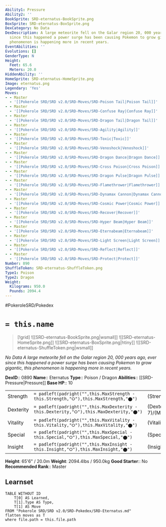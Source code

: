 ```yaml
---
Ability1: Pressure
Ability2: ''
BookSprite: SRD-eternatus-BookSprite.png
BoxSprite: SRD-eternatus-BoxSprite.png
DexCategory: No Data
DexDescription: A large meteorite fell on the Galar region 20, 000 years ago, ever
  since this happened a power surge has been causing Pokemon to grow gigantic, this
  phenomenon is happening more in recent years.
EventAbilities: ''
Evolutions: []
GenderType: N
Height:
  Feet: 65.6
  Meters: 20.0
HiddenAbility: ''
HomeSprite: SRD-eternatus-HomeSprite.png
Image: eternatus.png
Legendary: 'Yes'
Moves:
- - Master
  - '[[Pokerole SRD/SRD v2.0/SRD-Moves/SRD-Poison Tail|Poison Tail]]'
- - Master
  - '[[Pokerole SRD/SRD v2.0/SRD-Moves/SRD-Confuse Ray|Confuse Ray]]'
- - Master
  - '[[Pokerole SRD/SRD v2.0/SRD-Moves/SRD-Dragon Tail|Dragon Tail]]'
- - Master
  - '[[Pokerole SRD/SRD v2.0/SRD-Moves/SRD-Agility|Agility]]'
- - Master
  - '[[Pokerole SRD/SRD v2.0/SRD-Moves/SRD-Toxic|Toxic]]'
- - Master
  - '[[Pokerole SRD/SRD v2.0/SRD-Moves/SRD-Venoshock|Venoshock]]'
- - Master
  - '[[Pokerole SRD/SRD v2.0/SRD-Moves/SRD-Dragon Dance|Dragon Dance]]'
- - Master
  - '[[Pokerole SRD/SRD v2.0/SRD-Moves/SRD-Cross Poison|Cross Poison]]'
- - Master
  - '[[Pokerole SRD/SRD v2.0/SRD-Moves/SRD-Dragon Pulse|Dragon Pulse]]'
- - Master
  - '[[Pokerole SRD/SRD v2.0/SRD-Moves/SRD-Flamethrower|Flamethrower]]'
- - Master
  - '[[Pokerole SRD/SRD v2.0/SRD-Moves/SRD-Dynamax Cannon|Dynamax Cannon]]'
- - Master
  - '[[Pokerole SRD/SRD v2.0/SRD-Moves/SRD-Cosmic Power|Cosmic Power]]'
- - Master
  - '[[Pokerole SRD/SRD v2.0/SRD-Moves/SRD-Recover|Recover]]'
- - Master
  - '[[Pokerole SRD/SRD v2.0/SRD-Moves/SRD-Hyper Beam|Hyper Beam]]'
- - Master
  - '[[Pokerole SRD/SRD v2.0/SRD-Moves/SRD-Eternabeam|Eternabeam]]'
- - Master
  - '[[Pokerole SRD/SRD v2.0/SRD-Moves/SRD-Light Screen|Light Screen]]'
- - Master
  - '[[Pokerole SRD/SRD v2.0/SRD-Moves/SRD-Reflect|Reflect]]'
- - Master
  - '[[Pokerole SRD/SRD v2.0/SRD-Moves/SRD-Protect|Protect]]'
Number: 890
ShuffleToken: SRD-eternatus-ShuffleToken.png
Type1: Poison
Type2: Dragon
Weight:
  Kilograms: 950.0
  Pounds: 2094.4
---
```


#PokeroleSRD/Pokedex

# `= this.name`

> [!grid]
> ![[SRD-eternatus-BookSprite.png|wsmall]]
> ![[SRD-eternatus-HomeSprite.png]]
> ![[SRD-eternatus-BoxSprite.png|htiny]]
> ![[SRD-eternatus-ShuffleToken.png|wsmall]]


*No Data*
*A large meteorite fell on the Galar region 20, 000 years ago, ever since this happened a power surge has been causing Pokemon to grow gigantic, this phenomenon is happening more in recent years.*

**DexID**:: 0890
**Name**:: Eternatus
**Type**:: Poison / Dragon
**Abilities**:: [[SRD-Pressure|Pressure]]
**Base HP**:: 10

|           |                                                                                        |                                          |
| --------- | -------------------------------------------------------------------------------------- | ---------------------------------------- |
| Strength  | `= padleft(padright("",this.MaxStrength - this.Strength,"⭘"),this.MaxStrength,"⬤")`    | (Strength::5)/(MaxStrength::5)   |
| Dexterity | `= padleft(padright("",this.MaxDexterity - this.Dexterity,"⭘"),this.MaxDexterity,"⬤")` | (Dexterity:: 7)/(MaxDexterity::7) |
| Vitality  | `= padleft(padright("",this.MaxVitality - this.Vitality,"⭘"),this.MaxVitality,"⬤")`    | (Vitality::6)/(MaxVitality::6)   |
| Special   | `= padleft(padright("",this.MaxSpecial - this.Special,"⭘"),this.MaxSpecial,"⬤")`       | (Special::8)/(MaxSpecial::8)     |
| Insight   | `= padleft(padright("",this.MaxInsight - this.Insight,"⭘"),this.MaxInsight,"⬤")`       | (Insight::6)/(MaxInsight::6)     |

**Height**: 65'6" / 20.0m
**Weight**: 2094.4lbs / 950.0kg
**Good Starter**:: No
**Recommended Rank**:: Master

## Learnset

```dataview
TABLE WITHOUT ID
    T[0] AS Learned,
    T[1].Type AS Type,
    T[1] AS Move
FROM "Pokerole SRD/SRD v2.0/SRD-Pokedex/SRD-Eternatus.md"
flatten moves as T
where file.path = this.file.path
```
